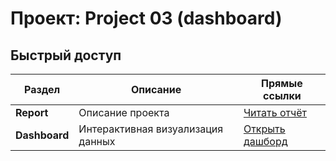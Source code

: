 # Проект: Project 03 (dashboard)

## Быстрый доступ
| Раздел                   | Описание                                     | Прямые ссылки |
|--------------------------|----------------------------------------------|---------------|
| **Report**               | Описание проекта                             | [Читать отчёт](https://github.com/greenvariety/data_analysis_projects/blob/main/Project%2003%20(dashboard)/report/report.md) |
| **Dashboard**            | Интерактивная визуализация данных            | [Открыть дашборд](https://datalens.yandex/npqheuyivhay9) |

